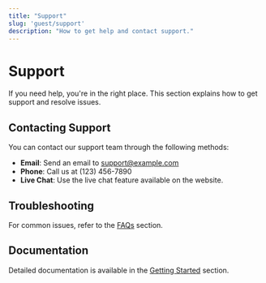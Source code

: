 ```yaml
---
title: "Support"
slug: 'guest/support'
description: "How to get help and contact support."
---
```


# Support

If you need help, you're in the right place. This section explains how to get support and resolve issues.

## Contacting Support

You can contact our support team through the following methods:

- **Email**: Send an email to support@example.com
- **Phone**: Call us at (123) 456-7890
- **Live Chat**: Use the live chat feature available on the website.

## Troubleshooting

For common issues, refer to the [FAQs](/guest/faqs) section.

## Documentation

Detailed documentation is available in the [Getting Started](/guest/getting-started) section.
